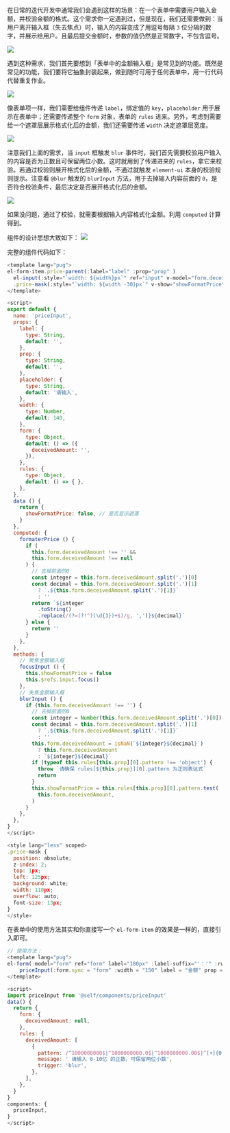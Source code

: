 在日常的迭代开发中通常我们会遇到这样的场景：在一个表单中需要用户输入金额，并校验金额的格式。这个需求你一定遇到过，但是现在，我们还需要做到：当用户离开输入框（失去焦点）时，输入的内容变成了用逗号每隔 `3` 位分隔的数字，并展示给用户。且最后提交金额时，参数的值仍然是正常数字，不包含逗号。

![](https://p9-juejin.byteimg.com/tos-cn-i-k3u1fbpfcp/7ed0d186e3a84f4995f09443834b3321~tplv-k3u1fbpfcp-watermark.image)

遇到这种需求，我们首先要想到「表单中的金额输入框」是常见到的功能。既然是常见的功能，我们要将它抽象封装起来，做到随时可用于任何表单中，用一行代码代替重复作业。

![](https://p6-juejin.byteimg.com/tos-cn-i-k3u1fbpfcp/59d5e204d7dc47488ea18e44d83c06fb~tplv-k3u1fbpfcp-watermark.image)

像表单项一样，我们需要给组件传递 `label`，绑定值的 `key`，`placeholder` 用于展示在表单中；还需要传递整个 `form` 对象，表单的 `rules` 进来。另外，考虑到需要给一个遮罩层展示格式化后的金额，我们还需要传递 `width` 决定遮罩层宽度。

![](https://p3-juejin.byteimg.com/tos-cn-i-k3u1fbpfcp/29400ab3b3dd499fb301fe63f48d29d4~tplv-k3u1fbpfcp-watermark.image)

注意我们上面的需求，当 `input` 框触发 `blur` 事件时，我们首先需要校验用户输入的内容是否为正数且可保留两位小数。这时就用到了传递进来的 `rules`，拿它来校验。若通过校验则展开格式化后的金额，不通过就触发 `element-ui` 本身的校验规则提示。注意看 `@blur` 触发的 `blurInput` 方法，用于去掉输入内容前面的 `0`，是否符合校验条件，最后决定是否展开格式化后的金额。 

![](https://p9-juejin.byteimg.com/tos-cn-i-k3u1fbpfcp/2caebc5d659745579ca574b409674edc~tplv-k3u1fbpfcp-watermark.image)

如果没问题，通过了校验，就需要根据输入内容格式化金额。利用 `computed` 计算得到。

组件的设计思想大致如下：
![](https://p3-juejin.byteimg.com/tos-cn-i-k3u1fbpfcp/af5c7b75c3b64bc295b99dfb9e4aa01e~tplv-k3u1fbpfcp-watermark.image)


完整的组件代码如下：

```javascript
<template lang="pug">
el-form-item.price-parent(:label="label" :prop="prop" )
  el-input(:style="`width: ${width}px`" ref="input" v-model="form.deceivedAmount" :placeholder="placeholder" @blur="blurInput" @focus="focusInput")
  .price-mask(:style="`width: ${width -30}px`" v-show="showFormatPrice" @click="focusInput") {{formaterPrice}}
</template>

<script>
export default {
  name: 'priceInput',
  props: {
    label: {
      type: String,
      default: '',
    },
    prop: {
      type: String,
      default: '',
    },
    placeholder: {
      type: String,
      default: '请输入',
    },
    width: {
      type: Number,
      default: 140,
    },
    form: {
      type: Object,
      default: () => ({
        deceivedAmount: '',
      }),
    },
    rules: {
      type: Object,
      default: () => { },
    },
  },
  data () {
    return {
      showFormatPrice: false, // 是否显示遮罩
    }
  },
  computed: {
    formaterPrice () {
      if (
        this.form.deceivedAmount !== '' &&
        this.form.deceivedAmount !== null
      ) {
        // 去掉前面的0
        const integer = this.form.deceivedAmount.split('.')[0]
        const decimal = this.form.deceivedAmount.split('.')[1]
          ? `.${this.form.deceivedAmount.split('.')[1]}`
          : ''
        return `${integer
          .toString()
          .replace(/(?=(?!^)(\d{3})+$)/g, ',')}${decimal}`
      } else {
        return ''
      }
    },
  },
  methods: {
    // 聚焦金额输入框
    focusInput () {
      this.showFormatPrice = false
      this.$refs.input.focus()
    },
    // 失焦金额输入框
    blurInput () {
      if (this.form.deceivedAmount !== '') {
        // 去掉前面的0
        const integer = Number(this.form.deceivedAmount.split('.')[0])
        const decimal = this.form.deceivedAmount.split('.')[1]
          ? `.${this.form.deceivedAmount.split('.')[1]}`
          : ''
        this.form.deceivedAmount = isNaN(`${integer}${decimal}`)
          ? this.form.deceivedAmount
          : `${integer}${decimal}`
        if (typeof this.rules[this.prop][0].pattern !== 'object') {
          throw `请确保 rules[${this.prop}][0].pattern 为正则表达式`
          return
        }
        this.showFormatPrice = this.rules[this.prop][0].pattern.test(
          this.form.deceivedAmount,
        )
      }
    },
  },
}
</script>

<style lang="less" scoped>
.price-mask {
  position: absolute;
  z-index: 2;
  top: 1px;
  left: 125px;
  background: white;
  width: 110px;
  overflow: auto;
  font-size: 13px;
}
</style>
```
在表单中的使用方法其实和你直接写一个 `el-form-item` 的效果是一样的，直接引入即可。
```javascript
// 使用方法：
<template lang="pug">
el-form(:model="form" ref="form" label="180px" :label-suffix="'：'" :rules="rules")
    priceInput(:form.sync = "form" :width = "150" label = "金额" prop = "deceivedAmount" :rules = "rules")
</template>

<script>
import priceInput from '@self/components/priceInput'
data() {
  return {
    form: {
      deceivedAmount: null,
    },
    rules: {
      deceivedAmount: [
        {
          pattern: /^1000000000$|^1000000000.0$|^1000000000.00$|^[+]{0,1}(\d{0,9})$|^[+]{0,1}(\d{0,9}\.\d{1,2})$/,
          message: ' 请输入 0-10亿 的正数，可保留两位小数',
          trigger: 'blur',
        },
      ],
    },
  }
}
components: {
  priceInput,
}
</script>
```